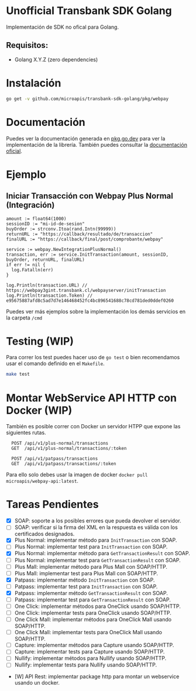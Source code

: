 # Unofficial Transbank SDK Golang

Implementación de SDK no ofical para Golang.

## Requisitos:

- Golang X.Y.Z (zero dependencies)

# Instalación

```bash
go get -v github.com/microapis/transbank-sdk-golang/pkg/webpay
```

# Documentación

Puedes ver la documentación generada en [pkg.go.dev](https://pkg.go.dev/github.com/microapis/transbank-sdk-golang?tab=doc) para ver la implementación de la librería. También puedes consultar la [documentación oficial](https://www.transbankdevelopers.cl/documentacion/como_empezar).

# Ejemplo

## Iniciar Transacción con Webpay Plus Normal (Integración)

```golang
amount := float64(1000)
sessionID := "mi-id-de-sesion"
buyOrder := strconv.Itoa(rand.Intn(99999))
returnURL := "https://callback/resultado/de/transaccion"
finalURL := "https://callback/final/post/comprobante/webpay"

service := webpay.NewIntegrationPlusNormal()
transaction, err := service.InitTransaction(amount, sessionID, buyOrder, returnURL, finalURL)
if err != nil {
  log.Fatalln(err)
}

log.Println(transaction.URL) // https://webpay3gint.transbank.cl/webpayserver/initTransaction
log.Println(transaction.Token) // e95675887afd8c5ad7d7e146468452fc4bc896541688c78cd781ded0ddef0260
```

Puedes ver más ejemplos sobre la implementación los demás servicios en la carpeta `/cmd`

# Testing (WIP)

Para correr los test puedes hacer uso de `go test` o bien recomendamos usar el comando definido en el `Makefile`.

```bash
make test
```

# Montar WebService API HTTP con Docker (WIP)

También es posible correr con Docker un servidor HTPP que expone las siguientes rutas.

```
  POST /api/v1/plus-normal/transactions
  GET  /api/v1/plus-normal/transactions/:token

  POST /api/v1/patpass/transactions
  GET  /api/v1/patpass/transactions/:token
```

Para ello solo debes usar la imagen de docker `docker pull microapis/webpay-api:latest`.

# Tareas Pendientes

- [x] SOAP: soporte a los posibles errores que pueda devolver el servidor.
- [ ] SOAP: verificar si la firma del XML en la respuesta es válida con los certificados designados.
- [x] Plus Normal: implementar método para `InitTransaction` con SOAP.
- [ ] Plus Normal: implementar test para `InitTransaction` con SOAP.
- [x] Plus Normal: implementar método para `GetTransactionResult` con SOAP.
- [ ] Plus Normal: implementar test para `GetTransactionResult` con SOAP.
- [ ] Plus Mall: implementar método para Plus Mall con SOAP/HTTP.
- [ ] Plus Mall: implementar test para Plus Mall con SOAP/HTTP.
- [x] Patpass: implementar método `InitTransaction` con SOAP.
- [ ] Patpass: implementar test para `InitTransaction` con SOAP.
- [x] Patpass: implementar método `GetTransactionResult` con SOAP.
- [ ] Patpass: implementar test para `GetTransactionResult` con SOAP.
- [ ] One Click: implementar métodos para OneClick usando SOAP/HTTP.
- [ ] One Click: implementar tests para OneClick usando SOAP/HTTP.
- [ ] One Click Mall: implementar métodos para OneClick Mall usando SOAP/HTTP.
- [ ] One Click Mall: implementar tests para OneClick Mall usando SOAP/HTTP.
- [ ] Capture: implementar métodos para Capture usando SOAP/HTTP.
- [ ] Capture: implementar tests para Capture usando SOAP/HTTP.
- [ ] Nullify: implementar métodos para Nullify usando SOAP/HTTP.
- [ ] Nullify: implementar tests para Nullify usando SOAP/HTTP.
- [W] API Rest: implementar package http para montar un webservice usando un docker.
